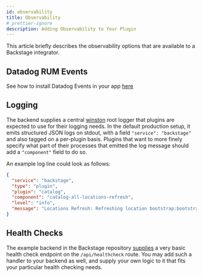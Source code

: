 ```yaml
---
id: observability
title: Observability
# prettier-ignore
description: Adding Observability to Your Plugin
---
```


This article briefly describes the observability options that are available to a
Backstage integrator.

## Datadog RUM Events

See how to install Datadog Events in your app
[here](../integrations/datadog-rum/installation.md)

## Logging

The backend supplies a central [winston](https://github.com/winstonjs/winston)
root logger that plugins are expected to use for their logging needs. In the
default production setup, it emits structured JSON logs on stdout, with a field
`"service": "backstage"` and also tagged on a per-plugin basis. Plugins that
want to more finely specify what part of their processes that emitted the log
message should add a `"component"` field to do so.

An example log line could look as follows:

```json
{
  "service": "backstage",
  "type": "plugin",
  "plugin": "catalog",
  "component": "catalog-all-locations-refresh",
  "level": "info",
  "message": "Locations Refresh: Refreshing location bootstrap:bootstrap"
}
```

## Health Checks

The example backend in the Backstage repository
[supplies](https://github.com/backstage/backstage/blob/e8bb11cba298fdaf9185e4fdcd5d314cee23e1e4/packages/backend/src/index.ts#155)
a very basic health check endpoint on the `/api/healthcheck` route. You may add such
a handler to your backend as well, and supply your own logic to it that fits
your particular health checking needs.
